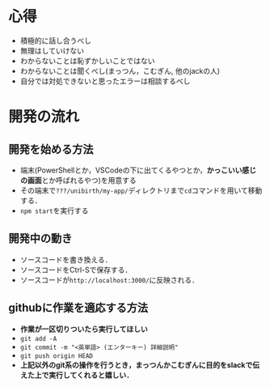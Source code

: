 # 心得
- 積極的に話し合うべし
- 無理はしていけない
- わからないことは恥ずかしいことではない
- わからないことは聞くべし(まっつん，こむぎん, 他のjackの人)
- 自分では対処できないと思ったエラーは相談するべし

# 開発の流れ
## 開発を始める方法
- 端末(PowerShellとか，VSCodeの下に出てくるやつとか，<strong>かっこいい感じの画面</strong>とか呼ばれるやつ)を用意する
- その端末で`???/unibirth/my-app/`ディレクトリまで`cd`コマンドを用いて移動する．
- `npm start`を実行する

## 開発中の動き
- ソースコードを書き換える．
- ソースコードをCtrl-Sで保存する．
- ソースコードが`http://localhost:3000/`に反映される．

## githubに作業を適応する方法
- <strong>作業が一区切りついたら実行してほしい</strong>
- `git add -A`
- `git commit -m "<英単語> (エンターキー) 詳細説明"`
- `git push origin HEAD`
- <strong>上記以外のgit系の操作を行うとき，まっつんかこむぎんに目的をslackで伝えた上で実行してくれると嬉しい．</strong>